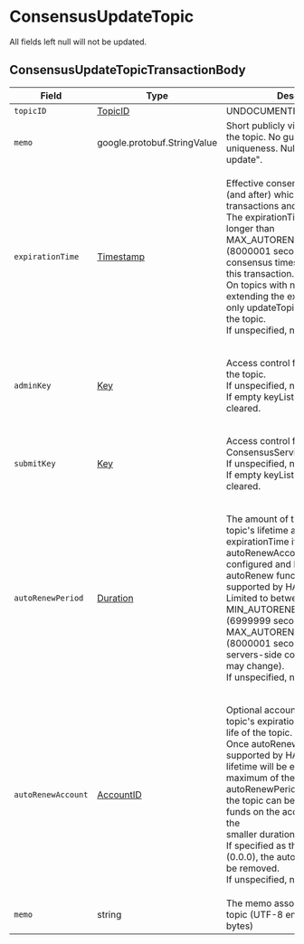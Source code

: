 # ConsensusUpdateTopic

All fields left null will not be updated.

## ConsensusUpdateTopicTransactionBody

| Field              | Type                                                           | Description                                                                                                                                                                                                                                                                                                                                                                                                                                                                     |   |
| ------------------ | -------------------------------------------------------------- | ------------------------------------------------------------------------------------------------------------------------------------------------------------------------------------------------------------------------------------------------------------------------------------------------------------------------------------------------------------------------------------------------------------------------------------------------------------------------------- | - |
| `topicID`          | [TopicID](../miscellaneous/topicid.md)                         | UNDOCUMENTED                                                                                                                                                                                                                                                                                                                                                                                                                                                                    |   |
| `memo`             | google.protobuf.StringValue                                    | Short publicly visible memo about the topic. No guarantee of uniqueness. Null for "do not update".                                                                                                                                                                                                                                                                                                                                                                              |   |
| `expirationTime`   | [Timestamp](timestamp.md)                                      | <p>Effective consensus timestamp at (and after) which all consensus transactions and queries will fail.<br>The expirationTime may be no longer than MAX_AUTORENEW_PERIOD (8000001 seconds) from the consensus timestamp of<br>this transaction.<br>On topics with no adminKey, extending the expirationTime is the only updateTopic option allowed on the topic.<br>If unspecified, no change.</p>                                                                              |   |
| `adminKey`         | [Key](../../../docs/hedera-api/basic-types/key.md)             | <p>Access control for update/delete of the topic.<br>If unspecified, no change.<br>If empty keyList - the adminKey is cleared.</p>                                                                                                                                                                                                                                                                                                                                              |   |
| `submitKey`        | [Key](../../../docs/hedera-api/basic-types/key.md)             | <p>Access control for ConsensusService.submitMessage.<br>If unspecified, no change.<br>If empty keyList - the submitKey is cleared.</p>                                                                                                                                                                                                                                                                                                                                         |   |
| `autoRenewPeriod`  | [Duration](../miscellaneous/duration.md)                       | <p>The amount of time to extend the topic's lifetime automatically at expirationTime if the autoRenewAccount is<br>configured and has funds (once autoRenew functionality is supported by HAPI).<br>Limited to between MIN_AUTORENEW_PERIOD (6999999 seconds) and MAX_AUTORENEW_PERIOD (8000001 seconds) by<br>servers-side configuration (which may change).<br>If unspecified, no change.</p>                                                                                 |   |
| `autoRenewAccount` | [AccountID](../../../docs/hedera-api/basic-types/accountid.md) | <p>Optional account to be used at the topic's expirationTime to extend the life of the topic.<br>Once autoRenew functionality is supported by HAPI, the topic lifetime will be extended up to a maximum of the<br>autoRenewPeriod or however long the topic can be extended using all funds on the account (whichever is the<br>smaller duration/amount).<br>If specified as the default value (0.0.0), the autoRenewAccount will be removed.<br>If unspecified, no change.</p> |   |
| `memo`             | string                                                         | The memo associated with the topic (UTF-8 encoding max 100 bytes)                                                                                                                                                                                                                                                                                                                                                                                                               |   |
